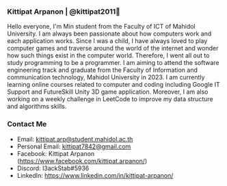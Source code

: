 ### Kittipat Arpanon | @kittipat2011👋



Hello everyone, I'm Min student from the Faculty of ICT of Mahidol University. I am always been passionate about how computers work and each application works. Since I was a child, I have always loved to play computer games and traverse around the world of the internet and wonder how such things exist in the computer world. Therefore, I went all out to study programming to be a programmer. I am aiming to attend the software engineering track and graduate from the Faculty of Information and communication technology, Mahidol University in 2023. I am currently learning online courses related to computer and coding including Google IT Support and FutureSkill Unity 3D game application. Moreover, I am also working on a weekly challenge in LeetCode to improve my data structure and algorithms skills.

### Contact Me
- Email: kittipat.arp@student.mahidol.ac.th 
- Personal Email: kittipat7842@gmail.com
- Facebook: Kittipat Arpanon (https://www.facebook.com/kittipat.arpanon/)
- Discord: l3ackStab#5936
- LinkedIn: https://www.linkedin.com/in/kittipat-arpanon/
